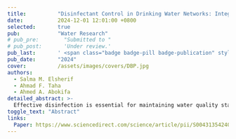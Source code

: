 ```yaml
---
title:          "Disinfectant Control in Drinking Water Networks: Integrating Advection-Dispersion-Reaction Models and Byproduct Constraints"
date:           2024-12-01 12:01:00 +0800
selected:       true
pub:            "Water Research"
# pub_pre:        "Submitted to "
# pub_post:       'Under review.'
pub_last:       ' <span class="badge badge-pill badge-publication" style="background-color: #3498db; color: white;">Journal</span> <span class="badge badge-pill badge-publication badge-success">Spotlight</span>'
pub_date:       "2024"
cover:          /assets/images/covers/DBP.jpg
authors:
  - Salma M. Elsherif
  - Ahmad F. Taha
  - Ahmed A. Abokifa
detailed_abstract: >-
  Effective disinfection is essential for maintaining water quality standards in distribution networks. Chlorination, as the most used technique, ensures safe water by maintaining sufficient chlorine residuals but also leads to the formation of disinfection byproducts (DBPs). These DBPs pose health risks, highlighting the need for chlorine injection control (CIC) by booster stations to balance safety and DBPs formation. Prior studies have followed various approaches to address this research problem. However, most of these studies overlook the changing flow conditions and their influence on the evolution of the chlorine and DBPs concentrations by integrating simplified transport-reaction models into CIC. In contrast, this paper proposes a novel CIC method that: (i) integrates multi-species dynamics, (ii) allows for a more accurate representation of the reaction dynamics of chlorine, other substances, and the resulting DBPs formation, and (iii) optimizes for the regulation of chlorine concentrations subject to EPA mandates thereby mitigating network-wide DBPs formation. The novelty of this study lies in its incorporation of time-dependent controllability analysis that captures the control coverage of each booster station. The effectiveness of the proposed CIC method is demonstrated through its application and validation via numerical case studies on different water networks with varying scales, initial conditions, and parameters.
toggle_text: "Abstract"
links:
  Paper: https://www.sciencedirect.com/science/article/pii/S004313542401340X?via%3Dihub
---
```

